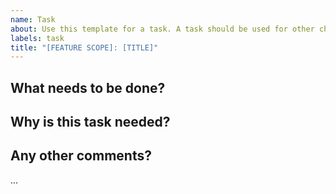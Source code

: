 ```yaml
---
name: Task
about: Use this template for a task. A task should be used for other changes, including refactoring, automated testing, configuration changes, or other supporting tasks that are not directly related to the development of the product. 
labels: task
title: "[FEATURE SCOPE]: [TITLE]"
---
```


## What needs to be done?

## Why is this task needed? 

## Any other comments?

...


